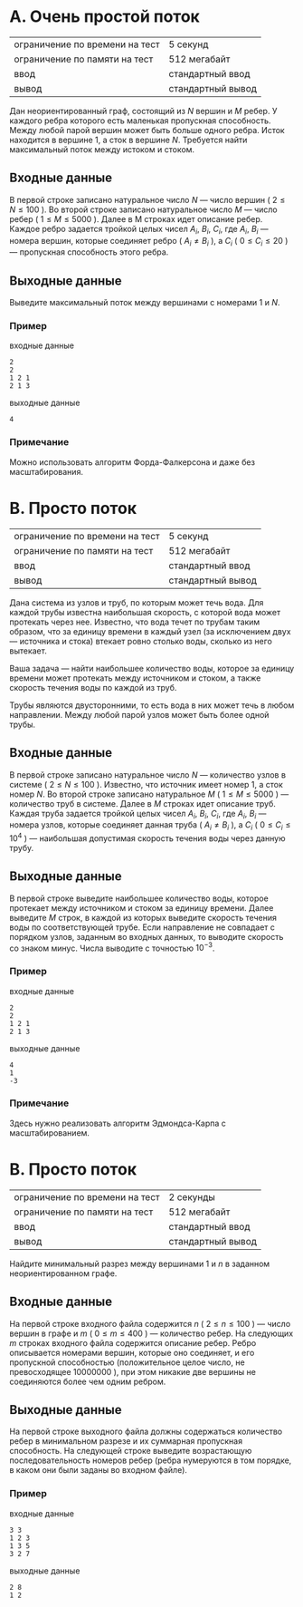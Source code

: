 # A. Очень простой поток

|                                |                   |
| ------------------------------ | ----------------- |
| ограничение по времени на тест | 5 секунд          |
| ограничение по памяти на тест  | 512 мегабайт      |
| ввод                           | стандартный ввод  |
| вывод                          | стандартный вывод |

Дан неориентированный граф, состоящий из $N$ вершин и $M$ ребер. 
У каждого ребра которого есть маленькая пропускная способность. Между любой парой вершин может быть больше одного ребра.
Исток находится в вершине $1$, а сток в вершине $N$. Требуется найти максимальный поток между истоком и стоком.

## Входные данные
В первой строке записано натуральное число $N$ — число вершин ( $2 \leq N \leq 100$ ).
Во второй строке записано натуральное число $M$ — число ребер ( $1 \leq M \leq 5000$ ).
Далее в M строках идет описание ребер. Каждое ребро задается тройкой целых чисел $A_i$, $B_i$, $C_i$, где $A_i$, $B_i$ — номера вершин, 
которые соединяет ребро ( $A_i \neq B_i$ ), а $C_i$ ( $0 \leq C_i \leq 20$ ) — пропускная способность этого ребра.

## Выходные данные
Выведите максимальный поток между вершинами с номерами $1$ и $N$.

### Пример
входные данные
```
2
2
1 2 1
2 1 3
```
выходные данные
```
4
```

### Примечание
Можно использовать алгоритм Форда-Фалкерсона и даже без масштабирования.




# B. Просто поток

|                                |                   |
| ------------------------------ | ----------------- |
| ограничение по времени на тест | 5 секунд          |
| ограничение по памяти на тест  | 512 мегабайт      |
| ввод                           | стандартный ввод  |
| вывод                          | стандартный вывод |

Дана система из узлов и труб, по которым может течь вода. 
Для каждой трубы известна наибольшая скорость, с которой вода может протекать через нее. 
Известно, что вода течет по трубам таким образом, что за единицу времени в каждый узел 
(за исключением двух — источника и стока) втекает ровно столько воды, сколько из него вытекает.

Ваша задача — найти наибольшее количество воды, которое за единицу времени может протекать между источником и стоком, 
а также скорость течения воды по каждой из труб.

Трубы являются двусторонними, то есть вода в них может течь в любом направлении. 
Между любой парой узлов может быть более одной трубы.

## Входные данные
В первой строке записано натуральное число $N$ — количество узлов в системе ( $2 \leq N \leq 100$ ). 
Известно, что источник имеет номер $1$, а сток номер $N$. 
Во второй строке записано натуральное $M$ ( $1 \leq M \leq 5000$ ) — количество труб в системе. 
Далее в $M$ строках идет описание труб. Каждая труба задается тройкой целых чисел $A_i$, $B_i$, $C_i$, где $A_i$, $B_i$ — номера узлов, 
которые соединяет данная труба ( $A_i \neq B_i$ ), а $C_i$ ( $0 \leq C_i \leq {10}^4$ ) — наибольшая допустимая скорость течения воды через данную трубу.

## Выходные данные
В первой строке выведите наибольшее количество воды, которое протекает между источником и стоком за единицу времени. 
Далее выведите $M$ строк, в каждой из которых выведите скорость течения воды по соответствующей трубе. 
Если направление не совпадает с порядком узлов, заданным во входных данных, то выводите скорость со знаком минус. 
Числа выводите с точностью ${10}^{−3}$.

### Пример
входные данные
```
2
2
1 2 1
2 1 3
```
выходные данные
```
4
1
-3
```

### Примечание
Здесь нужно реализовать алгоритм Эдмондса-Карпа с масштабированием.




# B. Просто поток

|                                |                   |
| ------------------------------ | ----------------- |
| ограничение по времени на тест | 2 секунды         |
| ограничение по памяти на тест  | 512 мегабайт      |
| ввод                           | стандартный ввод  |
| вывод                          | стандартный вывод |

Найдите минимальный разрез между вершинами $1$ и $n$ в заданном неориентированном графе.

## Входные данные
На первой строке входного файла содержится $n$ ( $2 \leq n \leq 100$ ) — число вершин в графе и $m$ ( $0 \leq m \leq 400$ ) — количество ребер. 
На следующих $m$ строках входного файла содержится описание ребер. 
Ребро описывается номерами вершин, которые оно соединяет, и его пропускной способностью (положительное целое число, не превосходящее $10000000$ ), 
при этом никакие две вершины не соединяются более чем одним ребром.

## Выходные данные
На первой строке выходного файла должны содержаться количество ребер в минимальном разрезе и их суммарная пропускная способность. 
На следующей строке выведите возрастающую последовательность номеров ребер (ребра нумеруются в том порядке, в каком они были заданы во входном файле).

### Пример
входные данные
```
3 3
1 2 3
1 3 5
3 2 7
```
выходные данные
```
2 8
1 2
```
